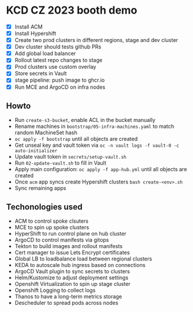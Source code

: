 # KCD CZ 2023 booth demo

* [x] Install ACM
* [x] Install Hypershift
* [x] Create two prod clusters in different regions, stage and dev cluster
* [x] Dev cluster should tests github PRs
* [x] Add global load balancer
* [x] Rollout latest repo changes to stage
* [x] Prod clusters use custom overlay
* [x] Store secrets in Vault
* [x] stage pipeline: push image to ghcr.io
* [x] Run MCE and ArgoCD on infra nodes

## Howto

* Run `create-s3-bucket`, enable ACL in the bucket manually
* Rename machines in `bootstrap/05-infra-machines.yaml` to match random MachineSet hash
* `oc apply -f bootstrap` until all objects are created
* Get unseal key and vault token via `oc -n vault logs -f vault-0 -c auto-initializer`
* Update vault token in `secrets/setup-vault.sh`
* Run `02-update-vault.sh` to fill in Vault
* Apply main configuration: `oc apply -f app-hub.yml` until all objects are created
* Once `acm` app syncs create Hypershift clusters `bash create-<env>.sh`
* Sync remaining apps

## Techonologies used

* ACM to control spoke clsuters
* MCE to spin up spoke clusters
* HyperShift to run control plane on hub cluster
* ArgoCD to control manifests via gitops
* Tekton to build images and rollout manifests
* Cert manager to issue Lets Encrypt certificates
* Global LB to loadbalance load between regional clusters
* KEDA to autoscale hub ingress based on connections
* ArgoCD Vault plugin to sync secrets to clusters
* Helm/Kustomize to adjust deployment settings
* Openshift Virtualization to spin up stage cluster
* Openshift Logging to collect logs
* Thanos to have a long-term metrics storage
* Descheduler to spread pods across nodes
